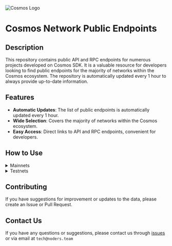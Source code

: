 ![Cosmos Logo](https://github.com/nodersteam/picture/blob/main/%D0%A1%D0%BD%D0%B8%D0%BC%D0%BE%D0%BA%20%D1%8D%D0%BA%D1%80%D0%B0%D0%BD%D0%B0%202023-07-19%20105624.png?raw=true)

# Cosmos Network Public Endpoints

## Description

This repository contains public API and RPC endpoints for numerous projects developed on Cosmos SDK. It is a valuable resource for developers looking to find public endpoints for the majority of networks within the Cosmos ecosystem. The repository is automatically updated every 1 hour to always provide up-to-date information.

## Features

- **Automatic Updates**: The list of public endpoints is automatically updated every 1 hour.
- **Wide Selection**: Covers the majority of networks within the Cosmos ecosystem.
- **Easy Access**: Direct links to API and RPC endpoints, convenient for developers.

## How to Use

<details>
  <summary>Mainnets</summary>
  
  Simply browse the mainnets section to find the public endpoints you need for main networks.

<!-- START_MAINNET -->
<details>
<summary>Evmos</summary>

```
MONIKER: escan-archive-1 INDEXER: on HEIGHT: 15012449 OPEN_API: Yes
RPC=173.212.200.246:26657
API_URL=173.212.200.246:1317

MONIKER: SWU INDEXER: on HEIGHT: 15012747 OPEN_API: Yes
RPC=5.9.87.216:45557
API_URL=5.9.87.216:1317

MONIKER: bd-evmos-mainnet-state-sync-eu-01 INDEXER: on HEIGHT: 15012626 OPEN_API: No
RPC=74.118.143.77:26657

MONIKER: ams INDEXER: off HEIGHT: 15012757 OPEN_API: No
RPC=185.16.38.122:16657

MONIKER: bd-evmos-mainnet-state-sync-us-01 INDEXER: on HEIGHT: 15012612 OPEN_API: No
RPC=204.16.242.187:26657

MONIKER: BRAND-evmos-relayer INDEXER: on HEIGHT: 15012769 OPEN_API: No
RPC=213.239.213.142:13457

MONIKER: bricks_evmos_2 INDEXER: on HEIGHT: 15012612 OPEN_API: Yes
RPC=65.109.84.24:26657
API_URL=65.109.84.24:1317

MONIKER: bd-evmos-mainnet-state-sync-eu-01 INDEXER: on HEIGHT: 15012761 OPEN_API: No
RPC=74.118.143.77:26657

MONIKER: tedycrpto INDEXER: on HEIGHT: 15012810 OPEN_API: Yes
RPC=146.59.252.208:26657
API_URL=146.59.252.208:1317

MONIKER: evmos-node INDEXER: on HEIGHT: 15012813 OPEN_API: Yes
RPC=65.108.14.79:26657
API_URL=65.108.14.79:1317

MONIKER: tedycrpto INDEXER: on HEIGHT: 15012833 OPEN_API: Yes
RPC=146.59.252.208:26657
API_URL=146.59.252.208:1317

MONIKER: mefn1 INDEXER: on HEIGHT: 15012843 OPEN_API: Yes
RPC=62.171.184.44:26657
API_URL=62.171.184.44:1317

MONIKER: bhcreovh INDEXER: on HEIGHT: 15012857 OPEN_API: Yes
RPC=135.125.189.180:26657
API_URL=135.125.189.180:1317
```
</details>

<details>
<summary>Kichain</summary>

```
MONIKER: node INDEXER: on HEIGHT: 16373229 OPEN_API: No
RPC=85.10.193.142:26677

MONIKER: AviaDoc_by_AVIAONE INDEXER: on HEIGHT: 16373229 OPEN_API: No
RPC=194.163.131.83:26677

MONIKER: moonboom INDEXER: off HEIGHT: 16373244 OPEN_API: No
RPC=109.195.84.200:26657
```
</details>

<details>
<summary>Stride</summary>

```

```
</details>

<details>
<summary>Cosmos Hub</summary>

```
MONIKER: uGaenn-cosmos-relayer INDEXER: on HEIGHT: 16415538 OPEN_API: No
RPC=95.216.16.205:14957

MONIKER: gaia INDEXER: on HEIGHT: 16415538 OPEN_API: No
RPC=138.201.220.51:26677

MONIKER: BRAND-cosmos-main INDEXER: on HEIGHT: 16415548 OPEN_API: No
RPC=85.10.197.58:14957

MONIKER: cbd8h63je8haklvb9770 INDEXER: on HEIGHT: 16415552 OPEN_API: No
RPC=74.118.143.189:26657

MONIKER: jbn23dkmi3 INDEXER: on HEIGHT: 16415552 OPEN_API: No
RPC=65.109.20.60:26657

MONIKER: 98hntjbunjvs INDEXER: on HEIGHT: 16415554 OPEN_API: No
RPC=93.159.130.8:26657

MONIKER: harry-smith INDEXER: on HEIGHT: 16415565 OPEN_API: Yes
RPC=65.21.94.45:47757
API_URL=65.21.94.45:1317

MONIKER: cbd91sc80fg04ahd7rmg INDEXER: on HEIGHT: 16415567 OPEN_API: No
RPC=204.16.241.207:26657

MONIKER: DELIGHT INDEXER: on HEIGHT: 16415575 OPEN_API: No
RPC=158.247.202.33:26657

MONIKER: aws-sgp-g3-atom INDEXER: on HEIGHT: 16415578 OPEN_API: Yes
RPC=18.138.176.63:26657
API_URL=18.138.176.63:1317

MONIKER: o21bsao91 INDEXER: off HEIGHT: 16415580 OPEN_API: No
RPC=95.216.114.244:26657

MONIKER: LiverRaveN INDEXER: on HEIGHT: 16415585 OPEN_API: Yes
RPC=142.132.199.236:26657
API_URL=142.132.199.236:1317
```
</details>

<details>
<summary>Gitopia</summary>

```
MONIKER: L0vd.com | RPC INDEXER: on HEIGHT: 3892180 OPEN_API: No
RPC=65.109.33.48:22657

MONIKER: archebald INDEXER: off HEIGHT: 3892206 OPEN_API: No
RPC=5.161.227.108:26657

MONIKER: cryptobtcbuyer INDEXER: on HEIGHT: 2640762 OPEN_API: No
RPC=207.244.253.244:37657

MONIKER: STAVR-Service INDEXER: off HEIGHT: 0 OPEN_API: Yes
RPC=65.108.230.113:51057
API_URL=65.108.230.113:1317

MONIKER: tarabukinivan INDEXER: off HEIGHT: 3892257 OPEN_API: No
RPC=188.40.106.246:60557

MONIKER: archebald INDEXER: off HEIGHT: 3892258 OPEN_API: No
RPC=5.161.227.108:26657
```
</details>

<details>
<summary>Aura Network</summary>

```
MONIKER: node INDEXER: on HEIGHT: 2092116 OPEN_API: Yes
RPC=65.108.141.109:54657
API_URL=65.108.141.109:1317

MONIKER: AlxVoy INDEXER: on HEIGHT: 2092116 OPEN_API: No
RPC=65.109.93.152:34657

MONIKER: node INDEXER: on HEIGHT: 2092116 OPEN_API: No
RPC=148.251.88.145:10457

MONIKER: vidulum.app INDEXER: on HEIGHT: 2092116 OPEN_API: No
RPC=208.77.197.83:27657

MONIKER: Staketab-snap INDEXER: off HEIGHT: 2092119 OPEN_API: Yes
RPC=65.108.195.29:51657
API_URL=65.108.195.29:1317

MONIKER: UTSA_guide INDEXER: on HEIGHT: 2092120 OPEN_API: Yes
RPC=174.138.180.190:60757
API_URL=174.138.180.190:1317

MONIKER: ramuchi.tech INDEXER: on HEIGHT: 2092120 OPEN_API: Yes
RPC=142.132.202.86:30001
API_URL=142.132.202.86:1317
```
</details>

<details>
<summary>Empower</summary>

```
MONIKER: STAVR-Service INDEXER: on HEIGHT: 561850 OPEN_API: Yes
RPC=65.108.230.113:22057
API_URL=65.108.230.113:1317

MONIKER: yldmsempower INDEXER: on HEIGHT: 561850 OPEN_API: No
RPC=142.132.157.153:17457

MONIKER: BlockHunt INDEXER: off HEIGHT: 561850 OPEN_API: No
RPC=195.3.223.182:15257

MONIKER: STAVR-Service INDEXER: on HEIGHT: 561857 OPEN_API: Yes
RPC=65.108.230.113:22057
API_URL=65.108.230.113:1317

MONIKER: Validatrium-rpc INDEXER: on HEIGHT: 561857 OPEN_API: No
RPC=135.181.58.28:22357

MONIKER: ams-rpc INDEXER: on HEIGHT: 561857 OPEN_API: Yes
RPC=161.97.82.203:31657
API_URL=161.97.82.203:1317

MONIKER: BonyNode INDEXER: off HEIGHT: 561858 OPEN_API: No
RPC=185.188.249.46:16657

MONIKER: Moonbridge INDEXER: off HEIGHT: 561858 OPEN_API: No
RPC=95.214.52.157:15157

MONIKER: Sr20de INDEXER: off HEIGHT: 561859 OPEN_API: No
RPC=130.255.170.151:36657

MONIKER: node INDEXER: on HEIGHT: 561861 OPEN_API: Yes
RPC=62.210.173.13:26657
API_URL=62.210.173.13:1317

MONIKER: Moonbridge INDEXER: off HEIGHT: 561873 OPEN_API: No
RPC=195.3.221.16:15157
```
</details>

<details>
<summary>Jackal</summary>

```
MONIKER: node INDEXER: on HEIGHT: 3796877 OPEN_API: Yes
RPC=65.108.141.109:18657
API_URL=65.108.141.109:1317

MONIKER: Vagif INDEXER: off HEIGHT: 3796877 OPEN_API: No
RPC=94.130.137.122:33657

MONIKER: JackalNode INDEXER: on HEIGHT: 3503000 OPEN_API: No
RPC=65.108.44.220:26657

MONIKER: YOUR_MONIKER_GOES_HERE INDEXER: on HEIGHT: 3796877 OPEN_API: No
RPC=85.190.254.14:13757

MONIKER: nkbblocks INDEXER: on HEIGHT: 3796877 OPEN_API: No
RPC=65.109.61.114:37657

MONIKER: YOUR_MONIKER_GOES_HERE INDEXER: on HEIGHT: 3796877 OPEN_API: No
RPC=85.190.254.14:13757

MONIKER: node INDEXER: on HEIGHT: 3796877 OPEN_API: No
RPC=65.108.75.107:18657

MONIKER: vidulum.app INDEXER: on HEIGHT: 3796877 OPEN_API: No
RPC=208.77.197.83:28657

MONIKER: RPC INDEXER: off HEIGHT: 3747283 OPEN_API: Yes
RPC=65.108.194.111:26657
API_URL=65.108.194.111:1317

MONIKER: nkbblocks INDEXER: on HEIGHT: 3796878 OPEN_API: No
RPC=65.109.70.122:37657

MONIKER: UTSA_guide INDEXER: on HEIGHT: 3796880 OPEN_API: Yes
RPC=174.138.180.190:60857
API_URL=174.138.180.190:1317

MONIKER: RPC2 INDEXER: on HEIGHT: 3186209 OPEN_API: No
RPC=162.247.131.19:26657

MONIKER: nkbblocks INDEXER: on HEIGHT: 3796884 OPEN_API: No
RPC=65.109.116.57:13757

MONIKER: YOUR_MONIKER_GOES_HERE INDEXER: on HEIGHT: 3796885 OPEN_API: No
RPC=85.190.254.14:13757

MONIKER: ams INDEXER: on HEIGHT: 3796885 OPEN_API: No
RPC=65.108.44.149:23657

MONIKER: STAVR-RPC INDEXER: on HEIGHT: 3796885 OPEN_API: Yes
RPC=88.99.164.158:11127
API_URL=88.99.164.158:1317

MONIKER: nkbblocks INDEXER: on HEIGHT: 3796885 OPEN_API: No
RPC=65.21.139.150:37657

MONIKER: jackal-archive INDEXER: on HEIGHT: 3786406 OPEN_API: No
RPC=167.142.158.242:36657

MONIKER: praetor-jackal-mainnet-node INDEXER: on HEIGHT: 3796891 OPEN_API: No
RPC=99.209.150.74:26857
```
</details>

<details>
<summary>Quicksilver</summary>

```
MONIKER: BRAND-quicksilver-relayer INDEXER: on HEIGHT: 3096431 OPEN_API: No
RPC=85.10.197.58:11157

MONIKER: ams INDEXER: on HEIGHT: 3096408 OPEN_API: Yes
RPC=161.97.82.203:26257
API_URL=161.97.82.203:1317

MONIKER: ams INDEXER: on HEIGHT: 3096415 OPEN_API: Yes
RPC=161.97.82.203:26257
API_URL=161.97.82.203:1317

MONIKER: RockawayX Infra INDEXER: on HEIGHT: 3096445 OPEN_API: No
RPC=82.100.58.115:26657

MONIKER: Colinka INDEXER: on HEIGHT: 2149250 OPEN_API: No
RPC=85.10.198.171:26602

MONIKER: Staketab-snap INDEXER: off HEIGHT: 3096450 OPEN_API: Yes
RPC=65.108.195.29:31127
API_URL=65.108.195.29:1317

MONIKER: UTSA_guide INDEXER: on HEIGHT: 3096455 OPEN_API: Yes
RPC=174.138.180.190:61157
API_URL=174.138.180.190:1317
```
</details>

<details>
<summary>Meme</summary>

```
MONIKER: AlxVoy INDEXER: off HEIGHT: 7024489 OPEN_API: No
RPC=65.109.28.177:26737

MONIKER: AlxVoy INDEXER: off HEIGHT: 7024489 OPEN_API: No
RPC=65.109.28.177:26737

MONIKER: entropic.nodes INDEXER: on HEIGHT: 7024490 OPEN_API: No
RPC=173.212.220.98:26657

MONIKER: yieldmos-meme INDEXER: on HEIGHT: 7024490 OPEN_API: No
RPC=65.109.35.50:27657

MONIKER: yieldmos-meme INDEXER: on HEIGHT: 7024490 OPEN_API: No
RPC=65.109.35.50:27657

MONIKER: rpc5 INDEXER: on HEIGHT: 7024490 OPEN_API: Yes
RPC=165.140.242.34:26657
API_URL=165.140.242.34:1317

MONIKER: RPC4 INDEXER: on HEIGHT: 7024490 OPEN_API: Yes
RPC=205.209.120.105:26657
API_URL=205.209.120.105:1317

MONIKER: rpc6 INDEXER: on HEIGHT: 7024490 OPEN_API: Yes
RPC=103.19.25.141:26657
API_URL=103.19.25.141:1317
```
</details>

<details>
<summary>Osmosis</summary>

```
MONIKER: Sirius.nodes INDEXER: on HEIGHT: 10830516 OPEN_API: No
RPC=176.9.110.12:61357

MONIKER: osmosis-archive-osmosis-1-a INDEXER: on HEIGHT: 10830520 OPEN_API: Yes
RPC=15.164.13.43:26657
API_URL=15.164.13.43:1317

MONIKER: AlxVoy INDEXER: on HEIGHT: 10830524 OPEN_API: No
RPC=65.109.93.152:38657

MONIKER: cbmk93o0ivsupsnju960 INDEXER: on HEIGHT: 10830524 OPEN_API: No
RPC=141.98.217.102:26657

MONIKER: STAVR-IBC INDEXER: on HEIGHT: 10830532 OPEN_API: Yes
RPC=65.108.230.113:26657
API_URL=65.108.230.113:1317

MONIKER: RAMZES INDEXER: on HEIGHT: 10825475 OPEN_API: No
RPC=80.76.43.63:26657

MONIKER: mahof INDEXER: on HEIGHT: 10830535 OPEN_API: No
RPC=207.244.232.190:26657

MONIKER: LiveRaveN INDEXER: on HEIGHT: 10830536 OPEN_API: Yes
RPC=142.132.199.236:28657
API_URL=142.132.199.236:1317

MONIKER: rebot-bada INDEXER: on HEIGHT: 10830539 OPEN_API: Yes
RPC=65.108.204.56:26657
API_URL=65.108.204.56:1317

MONIKER: sssssssssssssssss4 INDEXER: on HEIGHT: 10830540 OPEN_API: Yes
RPC=144.76.82.52:26657
API_URL=144.76.82.52:1317

MONIKER: xxxxxxxxxxxxxxxxxxx INDEXER: on HEIGHT: 10830540 OPEN_API: Yes
RPC=65.108.142.81:26680
API_URL=65.108.142.81:1317

MONIKER: cbmk8mg0ivsupsnju950 INDEXER: on HEIGHT: 10830540 OPEN_API: No
RPC=141.98.219.104:26657

MONIKER: node INDEXER: on HEIGHT: 10830544 OPEN_API: Yes
RPC=100.26.5.185:26657
API_URL=100.26.5.185:1317

MONIKER: BRAND-osmosis-relayer INDEXER: on HEIGHT: 10830548 OPEN_API: No
RPC=85.10.197.58:12557

MONIKER: Blackhox INDEXER: on HEIGHT: 10830550 OPEN_API: No
RPC=142.132.248.253:27657

MONIKER: osmosis INDEXER: on HEIGHT: 10828545 OPEN_API: No
RPC=65.109.20.216:26657

MONIKER: node INDEXER: on HEIGHT: 10830555 OPEN_API: No
RPC=66.172.36.139:36657

MONIKER: test INDEXER: on HEIGHT: 6246000 OPEN_API: No
RPC=23.82.88.133:26657

MONIKER: node INDEXER: on HEIGHT: 10830558 OPEN_API: No
RPC=176.9.158.219:41057

MONIKER: osmosis-archive-osmosis-1-a INDEXER: on HEIGHT: 10830558 OPEN_API: Yes
RPC=15.164.13.43:26657
API_URL=15.164.13.43:1317

MONIKER: cryptech INDEXER: on HEIGHT: 10830562 OPEN_API: No
RPC=185.144.99.37:26657

MONIKER: osmosis INDEXER: on HEIGHT: 10828545 OPEN_API: No
RPC=65.109.20.216:26657

MONIKER: cbmk93o0ivsupsnju960 INDEXER: on HEIGHT: 10830563 OPEN_API: No
RPC=141.98.217.102:26657

MONIKER: cbmk8mg0ivsupsnju950 INDEXER: on HEIGHT: 10830563 OPEN_API: No
RPC=141.98.219.104:26657

MONIKER: osmosis INDEXER: on HEIGHT: 10828545 OPEN_API: No
RPC=65.109.20.216:26657

MONIKER: Staketab-snap INDEXER: off HEIGHT: 10830567 OPEN_API: Yes
RPC=65.21.91.99:16957
API_URL=65.21.91.99:1317

MONIKER: STAVR-IBC INDEXER: on HEIGHT: 10830567 OPEN_API: Yes
RPC=65.108.230.113:26657
API_URL=65.108.230.113:1317

MONIKER: AutonomyNetwork INDEXER: on HEIGHT: 10830567 OPEN_API: Yes
RPC=13.250.19.234:26657
API_URL=13.250.19.234:1317

MONIKER: node INDEXER: on HEIGHT: 10830571 OPEN_API: No
RPC=66.172.36.140:36657

MONIKER: osmorpc INDEXER: on HEIGHT: 10830571 OPEN_API: Yes
RPC=193.34.212.166:27657
API_URL=193.34.212.166:1317
```
</details>

<details>
<summary>Bitsong</summary>

```
MONIKER: cryptobtcbuyer INDEXER: off HEIGHT: 12556854 OPEN_API: Yes
RPC=185.252.232.74:26657
API_URL=185.252.232.74:1317

MONIKER: ProNodes INDEXER: on HEIGHT: 12556854 OPEN_API: Yes
RPC=65.108.238.163:26657
API_URL=65.108.238.163:1317

MONIKER: RAMZES INDEXER: on HEIGHT: 12556854 OPEN_API: Yes
RPC=65.108.199.120:26657
API_URL=65.108.199.120:1317

MONIKER: freak12techno INDEXER: on HEIGHT: 12556857 OPEN_API: No
RPC=65.108.85.2:26657

MONIKER: Stake&Relax Node INDEXER: on HEIGHT: 12556861 OPEN_API: No
RPC=109.123.242.163:50007
```
</details>

<details>
<summary>Konstellation</summary>

```

```
</details>

<details>
<summary>Archway</summary>

```
MONIKER: arcareade INDEXER: on HEIGHT: 455832 OPEN_API: Yes
RPC=5.9.23.47:26657
API_URL=5.9.23.47:1317

MONIKER: jabbey INDEXER: on HEIGHT: 455832 OPEN_API: No
RPC=89.116.27.24:27257

MONIKER: Validatrium-rpc INDEXER: on HEIGHT: 455833 OPEN_API: No
RPC=135.181.58.28:27457

MONIKER: L0vd.com | RPC INDEXER: on HEIGHT: 455833 OPEN_API: No
RPC=65.109.33.48:26657

MONIKER: ST-Server INDEXER: on HEIGHT: 455833 OPEN_API: No
RPC=65.108.75.174:44657

MONIKER: cryptech-rpc INDEXER: on HEIGHT: 455833 OPEN_API: Yes
RPC=185.144.99.15:26657
API_URL=185.144.99.15:1317

MONIKER: devenueee INDEXER: off HEIGHT: 455833 OPEN_API: Yes
RPC=131.153.202.81:54657
API_URL=131.153.202.81:1317

MONIKER: arcallowance2kr INDEXER: on HEIGHT: 455833 OPEN_API: Yes
RPC=125.131.181.24:26657
API_URL=125.131.181.24:1317

MONIKER: arcallowance1kr INDEXER: on HEIGHT: 455833 OPEN_API: Yes
RPC=125.131.181.23:26657
API_URL=125.131.181.23:1317

MONIKER: UTSA_guide INDEXER: on HEIGHT: 455836 OPEN_API: Yes
RPC=174.138.180.190:56657
API_URL=174.138.180.190:1317
```
</details>

<!-- END_MAINNET -->
</details>

<details>
  <summary>Testnets</summary>
  
  Simply browse the testnets section to find the public endpoints you need for test networks.
</details>

## Contributing

If you have suggestions for improvement or updates to the data, please create an Issue or Pull Request.

## Contact Us

If you have any questions or suggestions, please contact us through [issues](https://github.com/nodersteam/noderslabs/issues) or via email at `tech@noders.team`
